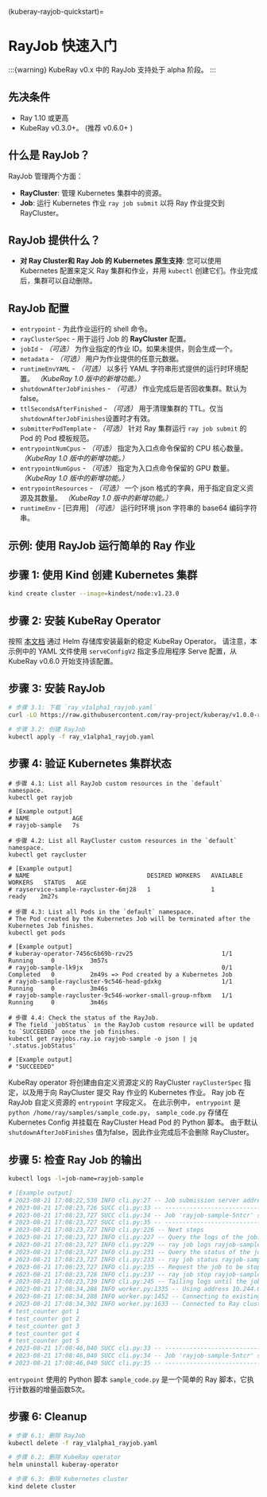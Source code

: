 (kuberay-rayjob-quickstart)=

# RayJob 快速入门

:::{warning}
KubeRay v0.x 中的 RayJob 支持处于 alpha 阶段。
:::

## 先决条件

* Ray 1.10 或更高
* KubeRay v0.3.0+。 (推荐 v0.6.0+ )

## 什么是 RayJob？

RayJob 管理两个方面：

* **RayCluster**: 管理 Kubernetes 集群中的资源。
* **Job**: 运行 Kubernetes 作业 `ray job submit` 以将 Ray 作业提交到 RayCluster。

## RayJob 提供什么？

* **对 Ray Cluster和 Ray Job 的 Kubernetes 原生支持**: 您可以使用 Kubernetes 配置来定义 Ray 集群和作业，并用 `kubectl` 创建它们。作业完成后，集群可以自动删除。

## RayJob 配置

* `entrypoint` - 为此作业运行的 shell 命令。
* `rayClusterSpec` - 用于运行 Job 的 **RayCluster** 配置。
* `jobId` - _（可选）_ 为作业指定的作业 ID。如果未提供，则会生成一个。
* `metadata` - _（可选）_ 用户为作业提供的任意元数据。
* `runtimeEnvYAML` - _（可选）_ 以多行 YAML 字符串形式提供的运行时环境配置。 _（KubeRay 1.0 版中的新增功能。）_
* `shutdownAfterJobFinishes` - _（可选）_ 作业完成后是否回收集群。默认为 false。
* `ttlSecondsAfterFinished` - _（可选）_ 用于清理集群的 TTL。仅当`shutdownAfterJobFinishes`设置时才有效。
* `submitterPodTemplate` - _（可选）_ 针对 Ray 集群运行 `ray job submit` 的 Pod 的 Pod 模板规范。
* `entrypointNumCpus` - _（可选）_ 指定为入口点命令保留的 CPU 核心数量。 _（KubeRay 1.0 版中的新增功能。）_
* `entrypointNumGpus` - _（可选）_ 指定为入口点命令保留的 GPU 数量。 _（KubeRay 1.0 版中的新增功能。）_
* `entrypointResources` - _（可选）_ 一个 json 格式的字典，用于指定自定义资源及其数量。 _（KubeRay 1.0 版中的新增功能。）_
* `runtimeEnv` - [已弃用] _（可选）_ 运行时环境 json 字符串的 base64 编码字符串。

## 示例: 使用 RayJob 运行简单的 Ray 作业

## 步骤 1: 使用 Kind 创建 Kubernetes 集群

```sh
kind create cluster --image=kindest/node:v1.23.0
```

## 步骤 2: 安装 KubeRay Operator

按照 [本文档](kuberay-operator-deploy) 通过 Helm 存储库安装最新的稳定 KubeRay Operator。
请注意，本示例中的 YAML 文件使用 `serveConfigV2` 指定多应用程序 Serve 配置，从 KubeRay v0.6.0 开始支持该配置。

## 步骤 3: 安装 RayJob

```sh
# 步骤 3.1: 下载 `ray_v1alpha1_rayjob.yaml`
curl -LO https://raw.githubusercontent.com/ray-project/kuberay/v1.0.0-rc.0/ray-operator/config/samples/ray_v1alpha1_rayjob.yaml

# 步骤 3.2: 创建 RayJob
kubectl apply -f ray_v1alpha1_rayjob.yaml
```

## 步骤 4: 验证 Kubernetes 集群状态

```shell
# 步骤 4.1: List all RayJob custom resources in the `default` namespace.
kubectl get rayjob

# [Example output]
# NAME            AGE
# rayjob-sample   7s

# 步骤 4.2: List all RayCluster custom resources in the `default` namespace.
kubectl get raycluster

# [Example output]
# NAME                                 DESIRED WORKERS   AVAILABLE WORKERS   STATUS   AGE
# rayservice-sample-raycluster-6mj28   1                 1                   ready    2m27s

# 步骤 4.3: List all Pods in the `default` namespace.
# The Pod created by the Kubernetes Job will be terminated after the Kubernetes Job finishes.
kubectl get pods

# [Example output]
# kuberay-operator-7456c6b69b-rzv25                         1/1     Running     0          3m57s
# rayjob-sample-lk9jx                                       0/1     Completed   0          2m49s => Pod created by a Kubernetes Job
# rayjob-sample-raycluster-9c546-head-gdxkg                 1/1     Running     0          3m46s
# rayjob-sample-raycluster-9c546-worker-small-group-nfbxm   1/1     Running     0          3m46s

# 步骤 4.4: Check the status of the RayJob.
# The field `jobStatus` in the RayJob custom resource will be updated to `SUCCEEDED` once the job finishes.
kubectl get rayjobs.ray.io rayjob-sample -o json | jq '.status.jobStatus'

# [Example output]
# "SUCCEEDED"
```

KubeRay operator 将创建由自定义资源定义的 RayCluster `rayClusterSpec` 指定，以及用于向 RayCluster 提交 Ray 作业的 Kubernetes 作业。 
Ray job 在 RayJob 自定义资源的 `entrypoint` 字段定义。
在此示例中， `entrypoint` 是 `python /home/ray/samples/sample_code.py`，
`sample_code.py` 存储在 Kubernetes Config 并挂载在 RayCluster  Head Pod 的 Python 脚本。
由于默认  `shutdownAfterJobFinishes` 值为false，因此作业完成后不会删除 RayCluster。

## 步骤 5: 检查 Ray Job 的输出

```sh
kubectl logs -l=job-name=rayjob-sample

# [Example output]
# 2023-08-21 17:08:22,530 INFO cli.py:27 -- Job submission server address: http://rayjob-sample-raycluster-9c546-head-svc.default.svc.cluster.local:8265
# 2023-08-21 17:08:23,726 SUCC cli.py:33 -- ------------------------------------------------
# 2023-08-21 17:08:23,727 SUCC cli.py:34 -- Job 'rayjob-sample-5ntcr' submitted successfully
# 2023-08-21 17:08:23,727 SUCC cli.py:35 -- ------------------------------------------------
# 2023-08-21 17:08:23,727 INFO cli.py:226 -- Next steps
# 2023-08-21 17:08:23,727 INFO cli.py:227 -- Query the logs of the job:
# 2023-08-21 17:08:23,727 INFO cli.py:229 -- ray job logs rayjob-sample-5ntcr
# 2023-08-21 17:08:23,727 INFO cli.py:231 -- Query the status of the job:
# 2023-08-21 17:08:23,727 INFO cli.py:233 -- ray job status rayjob-sample-5ntcr
# 2023-08-21 17:08:23,727 INFO cli.py:235 -- Request the job to be stopped:
# 2023-08-21 17:08:23,728 INFO cli.py:237 -- ray job stop rayjob-sample-5ntcr
# 2023-08-21 17:08:23,739 INFO cli.py:245 -- Tailing logs until the job exits (disable with --no-wait):
# 2023-08-21 17:08:34,288 INFO worker.py:1335 -- Using address 10.244.0.6:6379 set in the environment variable RAY_ADDRESS
# 2023-08-21 17:08:34,288 INFO worker.py:1452 -- Connecting to existing Ray cluster at address: 10.244.0.6:6379...
# 2023-08-21 17:08:34,302 INFO worker.py:1633 -- Connected to Ray cluster. View the dashboard at http://10.244.0.6:8265
# test_counter got 1
# test_counter got 2
# test_counter got 3
# test_counter got 4
# test_counter got 5
# 2023-08-21 17:08:46,040 SUCC cli.py:33 -- -----------------------------------
# 2023-08-21 17:08:46,040 SUCC cli.py:34 -- Job 'rayjob-sample-5ntcr' succeeded
# 2023-08-21 17:08:46,040 SUCC cli.py:35 -- -----------------------------------
```

`entrypoint` 使用的 Python 脚本  `sample_code.py` 是一个简单的 Ray 脚本，它执行计数器的增量函数5次。


## 步骤 6: Cleanup

```sh
# 步骤 6.1: 删除 RayJob
kubectl delete -f ray_v1alpha1_rayjob.yaml

# 步骤 6.2: 删除 KubeRay operator
helm uninstall kuberay-operator

# 步骤 6.3: 删除 Kubernetes cluster
kind delete cluster
```
